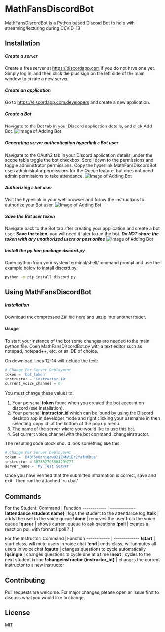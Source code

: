 # MathFansDiscordBot

MathFansDiscordBot is a Python based Discord Bot to help with streaming/lecturing during COVID-19

## Installation
##### Create a server
Create a free server at https://discordapp.com if you do not have one yet. Simply log in, and then click the plus sign on the left side of the main window to create a new server.

##### Create an application
Go to https://discordapp.com/developers and create a new application.

##### Create a Bot
Navigate to the Bot tab in your Discord application details, and click Add Bot.
![Image of Adding Bot](https://i.imgur.com/1ZhnfNp.png)

##### Generating server authentication hyperlink a Bot user
Navigate to the OAuth2 tab in your Discord application details, under the scope table toggle the bot checkbox. Scroll down to the permissions and toggle administrator permissions. Copy the hyperlink
MathFansDiscordBot uses administrator permissions for the Queue feature, but does not need admin permissions to take attendance.
![Image of Adding Bot](https://i.imgur.com/iJJY7md.png)

##### Authorizing a bot user
Visit the hyperlink in your web browser and follow the instructions to authorize your Bot user.
![Image of Adding Bot](https://i.imgur.com/0bvAitV.png)

##### Save the Bot user token
Navigate back to the Bot tab after creating your application and create a bot user. **Save the token**, you will need it later to run the bot. ***Do NOT share the token with any unathorized users or post online***
![Image of Adding Bot](https://i.imgur.com/m9IKkVO.png)

##### Install the python package discord.py
Open python from your system terminal/shell/command prompt and use the example below to install discord.py.

```bash
python -m pip install discord.py
```

## Using MathFansDiscordBot

##### Installation
Download the compressed ZIP file [here](https://github.com/PerryProjects/MathFansDiscordBot/archive/master.zip) and unzip into another folder.

##### Usage
To start your instance of the bot some changes are needed to the main python file.
Open [MathFansDiscordBot.py](https://github.com/PerryProjects/MathFansDiscordBot/blob/master/mathfansdiscordbot.py) with a text editor such as notepad, notepad++, etc. or an IDE of choice.

On download, lines 12-14 will include the text:
```python
# Change Per Server Deployment
token = 'bot_token'
instructor = 'instructor_ID'
current_voice_channel = 0
```

You must change these values to:
1. Your personal **token** found when you created the bot account on discord (see Installation).
2. Your personal **instructor_id** which can be found by using the Discord desktop app in developer mode and right clicking your username in then selecting 'copy id' at the bottom of the pop up menu.
3. The name of the server where you would like to use this bot.
4. Set current voice channel with the bot command !changeinstructor.

The resulting code block should look something like this:
```python
# Change Per Server Deployment
token = 'D43f5y0ahjqew82jZ4NViEr2YafMKhue'
instructor = 307362705684299777
server_name = 'My Test Server'
```

Once you have verified that the submitted information is correct, save and exit. Then run the attached 'run.bat'

## Commands

For the Student:
Command | Function
------------ | -------------
**!attendance {student name}** | logs the student to the attendance log
**!talk** | adds the user to the voice queue
**!done** | removes the user from the voice queue
**!queue** | shows current queue to ask questions
**!poll** | creates a reaction poll with format [!poll <question>? <option1>:<option2>]

For the Instructor:
Command | Function
------------ | -------------
**!start** | start class, will mute users in voice chat
**!end** | ends class, will unmutes all users in voice chat
**!qauto** | changes questions to cycle automatically
**!qsingle** | changes questions to cycle one at a time
**!next** | cycles to the next student in line
**!changeinstructor {instructor_id}** | changes the current instructor to a new instructor

## Contributing
Pull requests are welcome. For major changes, please open an issue first to discuss what you would like to change.

## License
[MIT](https://choosealicense.com/licenses/mit/)

